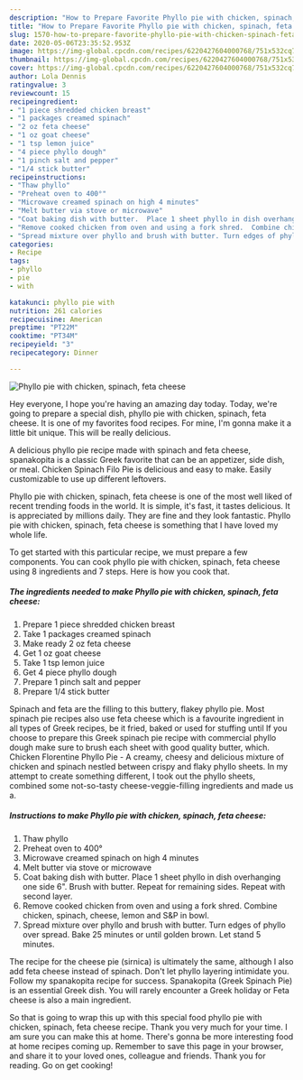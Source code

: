 ```yaml
---
description: "How to Prepare Favorite Phyllo pie with chicken, spinach, feta cheese"
title: "How to Prepare Favorite Phyllo pie with chicken, spinach, feta cheese"
slug: 1570-how-to-prepare-favorite-phyllo-pie-with-chicken-spinach-feta-cheese
date: 2020-05-06T23:35:52.953Z
image: https://img-global.cpcdn.com/recipes/6220427604000768/751x532cq70/phyllo-pie-with-chicken-spinach-feta-cheese-recipe-main-photo.jpg
thumbnail: https://img-global.cpcdn.com/recipes/6220427604000768/751x532cq70/phyllo-pie-with-chicken-spinach-feta-cheese-recipe-main-photo.jpg
cover: https://img-global.cpcdn.com/recipes/6220427604000768/751x532cq70/phyllo-pie-with-chicken-spinach-feta-cheese-recipe-main-photo.jpg
author: Lola Dennis
ratingvalue: 3
reviewcount: 15
recipeingredient:
- "1 piece shredded chicken breast"
- "1 packages creamed spinach"
- "2 oz feta cheese"
- "1 oz goat cheese"
- "1 tsp lemon juice"
- "4 piece phyllo dough"
- "1 pinch salt and pepper"
- "1/4 stick butter"
recipeinstructions:
- "Thaw phyllo"
- "Preheat oven to 400°"
- "Microwave creamed spinach on high 4 minutes"
- "Melt butter via stove or microwave"
- "Coat baking dish with butter.  Place 1 sheet phyllo in dish overhanging one side 6&#34;.  Brush with butter.  Repeat for remaining sides. Repeat with second layer."
- "Remove cooked chicken from oven and using a fork shred.  Combine chicken, spinach, cheese, lemon and S&amp;P in bowl."
- "Spread mixture over phyllo and brush with butter. Turn edges of phyllo over spread. Bake 25 minutes or until golden brown.  Let stand 5 minutes."
categories:
- Recipe
tags:
- phyllo
- pie
- with

katakunci: phyllo pie with 
nutrition: 261 calories
recipecuisine: American
preptime: "PT22M"
cooktime: "PT34M"
recipeyield: "3"
recipecategory: Dinner

---
```



![Phyllo pie with chicken, spinach, feta cheese](https://img-global.cpcdn.com/recipes/6220427604000768/751x532cq70/phyllo-pie-with-chicken-spinach-feta-cheese-recipe-main-photo.jpg)

Hey everyone, I hope you're having an amazing day today. Today, we're going to prepare a special dish, phyllo pie with chicken, spinach, feta cheese. It is one of my favorites food recipes. For mine, I'm gonna make it a little bit unique. This will be really delicious.

A delicious phyllo pie recipe made with spinach and feta cheese, spanakopita is a classic Greek favorite that can be an appetizer, side dish, or meal. Chicken Spinach Filo Pie is delicious and easy to make. Easily customizable to use up different leftovers.

Phyllo pie with chicken, spinach, feta cheese is one of the most well liked of recent trending foods in the world. It is simple, it's fast, it tastes delicious. It is appreciated by millions daily. They are fine and they look fantastic. Phyllo pie with chicken, spinach, feta cheese is something that I have loved my whole life.


To get started with this particular recipe, we must prepare a few components. You can cook phyllo pie with chicken, spinach, feta cheese using 8 ingredients and 7 steps. Here is how you cook that.

<!--inarticleads1-->

##### The ingredients needed to make Phyllo pie with chicken, spinach, feta cheese:

1. Prepare 1 piece shredded chicken breast
1. Take 1 packages creamed spinach
1. Make ready 2 oz feta cheese
1. Get 1 oz goat cheese
1. Take 1 tsp lemon juice
1. Get 4 piece phyllo dough
1. Prepare 1 pinch salt and pepper
1. Prepare 1/4 stick butter


Spinach and feta are the filling to this buttery, flakey phyllo pie. Most spinach pie recipes also use feta cheese which is a favourite ingredient in all types of Greek recipes, be it fried, baked or used for stuffing until If you choose to prepare this Greek spinach pie recipe with commercial phyllo dough make sure to brush each sheet with good quality butter, which. Chicken Florentine Phyllo Pie - A creamy, cheesy and delicious mixture of chicken and spinach nestled between crispy and flaky phyllo sheets. In my attempt to create something different, I took out the phyllo sheets, combined some not-so-tasty cheese-veggie-filling ingredients and made us a. 

<!--inarticleads2-->

##### Instructions to make Phyllo pie with chicken, spinach, feta cheese:

1. Thaw phyllo
1. Preheat oven to 400°
1. Microwave creamed spinach on high 4 minutes
1. Melt butter via stove or microwave
1. Coat baking dish with butter.  Place 1 sheet phyllo in dish overhanging one side 6&#34;.  Brush with butter.  Repeat for remaining sides. Repeat with second layer.
1. Remove cooked chicken from oven and using a fork shred.  Combine chicken, spinach, cheese, lemon and S&amp;P in bowl.
1. Spread mixture over phyllo and brush with butter. Turn edges of phyllo over spread. Bake 25 minutes or until golden brown.  Let stand 5 minutes.


The recipe for the cheese pie (sirnica) is ultimately the same, although I also add feta cheese instead of spinach. Don&#39;t let phyllo layering intimidate you. Follow my spanakopita recipe for success. Spanakopita (Greek Spinach Pie) is an essential Greek dish. You will rarely encounter a Greek holiday or Feta cheese is also a main ingredient. 

So that is going to wrap this up with this special food phyllo pie with chicken, spinach, feta cheese recipe. Thank you very much for your time. I am sure you can make this at home. There's gonna be more interesting food at home recipes coming up. Remember to save this page in your browser, and share it to your loved ones, colleague and friends. Thank you for reading. Go on get cooking!
